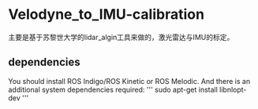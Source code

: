 # Velodyne_to_IMU-calibration
主要是基于苏黎世大学的lidar_algin工具来做的，激光雷达与IMU的标定。

## dependencies
You should install ROS Indigo/ROS Kinetic or ROS Melodic. And there is an additional system dependencies required:
'''
sudo apt-get install libnlopt-dev
'''
